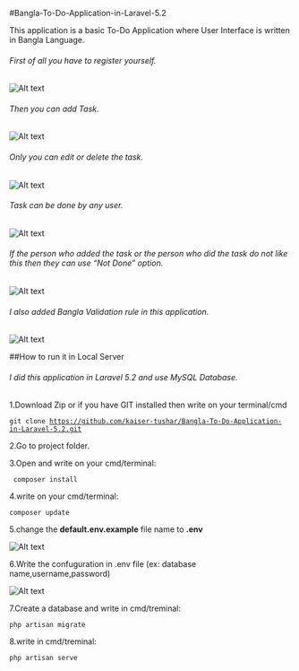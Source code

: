 #Bangla-To-Do-Application-in-Laravel-5.2

This application is a basic To-Do Application where User Interface is written in Bangla Language.

<h6>First of all you have to register yourself.</h6>

![Alt text](http://imgur.com/VsR5nUU.png)

<h6>Then you can add Task.</h6>

![Alt text](http://imgur.com/OgaQmik.png)

<h6>Only you can edit or delete the task.</h6>

![Alt text](http://imgur.com/HXsw1D5.png)

<h6>Task can be done by any user.</h6>

![Alt text](http://imgur.com/V4OyJL2.png)

<h6>If the person who added the task or the person who did the task do not like this then they can use “Not Done” option.</h6>

![Alt text](http://imgur.com/j8Ziren.png)

<h6>I also added Bangla Validation rule in this application.</h6>

![Alt text](http://imgur.com/liXwfr4.png)

##How to run it in Local Server

<h6>I did this application in Laravel 5.2 and use MySQL Database.</h6>

1.Download Zip or if you have GIT installed then write on your terminal/cmd

<code>git clone https://github.com/kaiser-tushar/Bangla-To-Do-Application-in-Laravel-5.2.git</code>

2.Go to project folder. 

3.Open and write on your cmd/terminal:

<code> composer install</code>

4.write on your cmd/terminal: 

<code>composer update</code>

 
5.change the <b>default.env.example</b> file name to <b>.env</b>

![Alt text](http://imgur.com/FlhKUNE.png)

6.Write the confuguration in .env file (ex: database name,username,password)

![Alt text](http://imgur.com/GgxmxKi.png)

7.Create a database and write in cmd/treminal:

<code>php artisan migrate</code>

8.write in cmd/treminal:

<code>php artisan serve</code>


